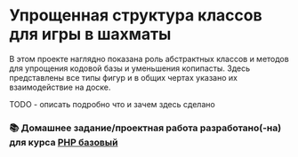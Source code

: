 # Упрощенная структура классов для игры в шахматы

В этом проекте наглядно показана роль абстрактных классов и методов для упрощения кодовой базы и уменьшения копипасты.
Здесь представлены все типы фигур и в общих чертах указано их взаимодействие на доске.

TODO - описать подробно что и зачем здесь сделано

### 📚 Домашнее задание/проектная работа разработано(-на) для курса [PHP базовый](https://otus.ru/lessons/php-basic/?utm_source=github&utm_medium=free&utm_campaign=otus)